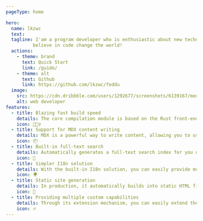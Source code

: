 ```yaml
---
pageType: home

hero:
  name: lkzwc
  text: 
  tagline: I'am a program developer who is enthusiastic about new technology and
          believe in code change the world!
  actions:
    - theme: brand
      text: Quick Start
      link: /guide/
    - theme: alt
      text: Github
      link: https://github.com/lkzwc/feddu
  image:
    src: https://cdn.dribbble.com/users/1292677/screenshots/6139167/media/5387dc7e035b3efe9d94516044de66a4.gif
    alt: web developer
features:
  - title: Blazing fast build speed
    details: The core compilation module is based on the Rust front-end toolchain, providing a more ultimate development experience.
    icon: 🏃🏻‍♀️
  - title: Support for MDX content writing
    details: MDX is a powerful way to write content, allowing you to use React components in Markdown.
    icon: 📦
  - title: Built-in full-text search
    details: Automatically generates a full-text search index for you during construction, providing out-of-the-box full-text search capabilities.
    icon: 🎨
  - title: Simpler I18n solution
    details: With the built-in I18n solution, you can easily provide multi-language support for documents or components.
    icon: 🌍
  - title: Static site generation
    details: In production, it automatically builds into static HTML files, which can be easily deployed anywhere.
    icon: 🌈
  - title: Providing multiple custom capabilities
    details: Through its extension mechanism, you can easily extend theme UI and build process.
    icon: 🔥
---
```

